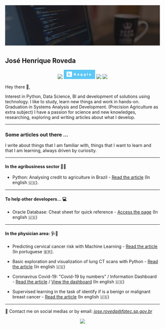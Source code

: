 # [![jose henrique header](https://raw.githubusercontent.com/josehenriqueroveda/josehenriqueroveda/master/icon/dev.png)](https://www.linkedin.com/in/jhroveda/)
<h2>José Henrique Roveda</h2>

<p align='center'>
<a href="https://www.linkedin.com/in/jhroveda/"><img height="30" src="https://img.shields.io/badge/LinkedIn-0077B5?style=for-the-badge&logo=linkedin&logoColor=white"></a>
<a href="https://www.kaggle.com/josehenriqueroveda"><img height="30" src="https://raw.githubusercontent.com/josehenriqueroveda/josehenriqueroveda/master/icon/kaggle-badge.png"></a>
<a href="https://medium.com/@zeh.henrique92"><img height="30" src="https://img.shields.io/badge/Medium-12100E?style=for-the-badge&logo=medium&logoColor=white"></a>
<a href="https://stackoverflow.com/users/13136846/jos%c3%a9-henrique-roveda"><img height="30" src="https://img.shields.io/badge/Stack_Overflow-FE7A16?style=for-the-badge&logo=stack-overflow&logoColor=white"></a>
</p>

Hey there 👋,

Interest in Python, Data Science, BI and development of solutions using technology.
I like to study, learn new things and work in hands-on.
Graduation in Systems Analysis and Development. (Precision Agriculture as extra subject)
I have a passion for science and new knowledges, researching, exploring and writing articles about what I develop. 

---

### Some articles out there ...
I write about things that I am familiar with, things that I want to learn and that I am learning, always driven by curiosity.

---

#### In the agribusiness sector 🌱🚜
- Python: Analysing credit to agriculture in Brazil - [Read the article](https://medium.com/@zeh.henrique92/python-analysing-credit-to-agriculture-in-brazil-d82169acd0f7) (In english 🇺🇸).

---
#### To help other developers... 💻

- Oracle Database: Cheat sheet for quick reference - [Access the page](https://josehenriqueroveda.github.io/oracle-cs/) (In english 🇺🇸)

---

#### In the physician area: 🩺🔬
- Predicting cervical cancer risk with Machine Learning - [Read the article](https://medium.com/@zeh.henrique92/predi%C3%A7%C3%A3o-de-risco-de-c%C3%A2ncer-do-colo-do-%C3%BAtero-com-machine-learning-e4f34d6fbeb3) (In portuguese 🇧🇷).

- Basic exploration and visualization of lung CT scans with Python - [Read the article](https://medium.com/@zeh.henrique92/basic-exploration-and-visualization-of-lung-ct-scans-with-python-e86b8d665bb6?source=friends_link&sk=0cc8b8817968bf5cc40855a1309d7ba1) (In english 🇺🇸)

- Coronavirus Covid-19: "Covid-19 by numbers" / Information Dashboard - [Read the article](https://medium.com/@zeh.henrique92/covid-19-by-numbers-7036ec659fb3?source=friends_link&sk=dc91b8d0f42940465a9476904d8f6370) / [View the dashboard](https://covid-worldinfo.herokuapp.com/) (In english 🇺🇸)

- Supervised learning in the task of identify if is a benign or malignant breast cancer - [Read the article](https://medium.com/@zeh.henrique92/supervised-learning-in-the-task-of-identify-if-is-a-benign-or-malignant-breast-cancer-69b4cbc42b84?source=friends_link&sk=c1ee5ba2d4b950c9c729eecdc50812c3) (In english 🇺🇸)

---

📨 Contact me on social medias or by email: *jose.roveda@fatec.sp.gov.br*

<p align='center'>
<img align='center' src="https://visitor-badge.glitch.me/badge?page_id=josehenriqueroveda.visitor-badge">
<p/>
